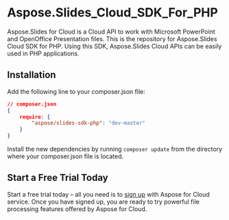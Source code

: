 # Aspose.Slides_Cloud_SDK_For_PHP
Aspose.Slides for Cloud is a Cloud API to work with Microsoft PowerPoint and OpenOffice Presentation files. This is the repository for Aspose.Slides Cloud SDK for PHP. Using this SDK, Aspose.Slides Cloud APIs can be easily used in PHP applications.

Installation
----------------------------------

Add the following line to your composer.json file:

```json
// composer.json
{
    require: {
        "aspose/slides-sdk-php": "dev-master"
    }
}
```

Install the new dependencies by running `composer update` from the directory where your composer.json file is located.

Start a Free Trial Today
------------------------

Start a free trial today – all you need is to [sign up](https://cloud.aspose.com/SignUp) with Aspose for Cloud service. Once you have signed up, you are ready to try powerful file processing features offered by Aspose for Cloud.
